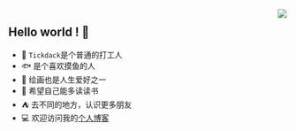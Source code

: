 <img align="right" src="https://github-readme-stats.vercel.app/api?username=Tickdack&show_icons=true&theme=tokyonight" />

## Hello world ! 👋

- 🧑 `Tickdack`是个普通的打工人 
- 🐟 是个喜欢摸鱼的人
- 📝 绘画也是人生爱好之一
- 📖 希望自己能多读读书
- ⛺ 去不同的地方，认识更多朋友
- :computer: 欢迎访问我的[个人博客](https://tickdack.github.io/)
